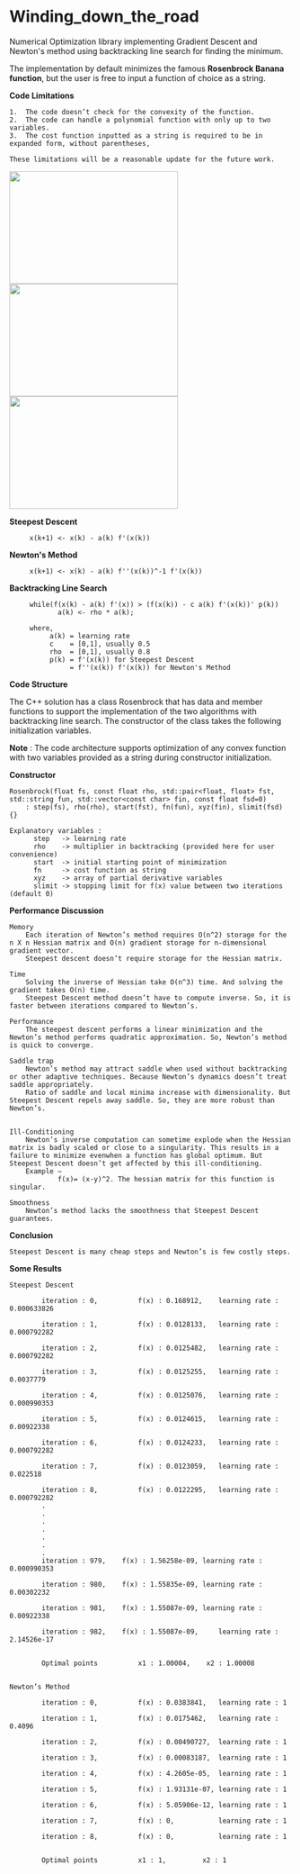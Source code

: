 # Winding_down_the_road
Numerical Optimization library implementing Gradient Descent and Newton's method using backtracking line search for finding the minimum.

The implementation by default minimizes the famous **Rosenbrock Banana function**, but the user is free to input a function of choice as a string. 

**Code Limitations**

    1.	The code doesn’t check for the convexity of the function. 
    2.	The code can handle a polynomial function with only up to two variables.
    3.	The cost function inputted as a string is required to be in expanded form, without parentheses,

    These limitations will be a reasonable update for the future work.
    
<p float = "left">
    <img width="300" height="200" src="https://user-images.githubusercontent.com/56740627/103203619-2954de00-48aa-11eb-919d-0730e59bde0e.png">
    <img width="300" height="200" src="https://user-images.githubusercontent.com/56740627/103203522-f14d9b00-48a9-11eb-941f-bf543f5f9d44.png">
    <img width="300" height="200" src="https://user-images.githubusercontent.com/56740627/103165023-71e79b00-47c7-11eb-827b-d862d71622cd.png">
</p>

**Steepest Descent** 

         x(k+1) <- x(k) - a(k) f'(x(k))

**Newton's Method**

         x(k+1) <- x(k) - a(k) f''(x(k))^-1 f'(x(k))

**Backtracking Line Search**
        
         while(f(x(k) - a(k) f'(x)) > (f(x(k)) - c a(k) f'(x(k))' p(k))
                a(k) <- rho * a(k);

         where,
              a(k) = learning rate
              c    = [0,1], usually 0.5
              rho  = [0,1], usually 0.8
              p(k) = f'(x(k)) for Steepest Descent
                   = f''(x(k)) f'(x(k)) for Newton's Method

**Code Structure**

The C++ solution has a class Rosenbrock that has data and member functions to support the implementation of the two algorithms with backtracking line search. The constructor of the class takes the following initialization variables.

**Note** : The code architecture supports optimization of any convex function with two variables provided as a string during constructor initialization.

**Constructor**

    Rosenbrock(float fs, const float rho, std::pair<float, float> fst, std::string fun, std::vector<const char> fin, const float fsd=0)
        : step(fs), rho(rho), start(fst), fn(fun), xyz(fin), slimit(fsd) {}

    Explanatory variables : 
          step   -> learning rate
          rho    -> multiplier in backtracking (provided here for user convenience)
          start  -> initial starting point of minimization
          fn     -> cost function as string
          xyz    -> array of partial derivative variables
          slimit -> stopping limit for f(x) value between two iterations (default 0)
    
    
**Performance Discussion**

    Memory
        Each iteration of Newton’s method requires O(n^2) storage for the n X n Hessian matrix and O(n) gradient storage for n-dimensional gradient vector.
        Steepest descent doesn’t require storage for the Hessian matrix.
    
    Time
        Solving the inverse of Hessian take O(n^3) time. And solving the gradient takes O(n) time. 
        Steepest Descent method doesn’t have to compute inverse. So, it is faster between iterations compared to Newton’s.
    
    Performance
        The steepest descent performs a linear minimization and the Newton’s method performs quadratic approximation. So, Newton’s method is quick to converge.
    
    Saddle trap
        Newton’s method may attract saddle when used without backtracking or other adaptive techniques. Because Newton’s dynamics doesn’t treat saddle appropriately.
        Ratio of saddle and local minima increase with dimensionality. But Steepest Descent repels away saddle. So, they are more robust than Newton’s.

    
    Ill-Conditioning
        Newton’s inverse computation can sometime explode when the Hessian matrix is badly scaled or close to a singularity. This results in a failure to minimize evenwhen a function has global optimum. But Steepest Descent doesn’t get affected by this ill-conditioning. 
        Example – 
                f(x)= (x-y)^2. The hessian matrix for this function is singular.

    Smoothness
        Newton’s method lacks the smoothness that Steepest Descent guarantees. 


**Conclusion**

    Steepest Descent is many cheap steps and Newton’s is few costly steps.


**Some Results**

    Steepest Descent

            iteration : 0,	        f(x) : 0.168912,	learning rate : 0.000633826

            iteration : 1,	        f(x) : 0.0128133,	learning rate : 0.000792282

            iteration : 2,	        f(x) : 0.0125482,	learning rate : 0.000792282

            iteration : 3,	        f(x) : 0.0125255,	learning rate : 0.0037779

            iteration : 4,	        f(x) : 0.0125076,	learning rate : 0.000990353

            iteration : 5,	        f(x) : 0.0124615,	learning rate : 0.00922338

            iteration : 6,	        f(x) : 0.0124233,	learning rate : 0.000792282

            iteration : 7,	        f(x) : 0.0123059,	learning rate : 0.022518

            iteration : 8,	        f(x) : 0.0122295,	learning rate : 0.000792282
            .
            .
            .
            .
            .
            .
            .
            iteration : 979,	f(x) : 1.56258e-09,	learning rate : 0.000990353

            iteration : 980,	f(x) : 1.55835e-09,	learning rate : 0.00302232

            iteration : 981,	f(x) : 1.55087e-09,	learning rate : 0.00922338

            iteration : 982,	f(x) : 1.55087e-09, 	learning rate : 2.14526e-17


            Optimal points 	        x1 : 1.00004,	 x2 : 1.00008


    Newton’s Method

            iteration : 0,	        f(x) : 0.0383841,	learning rate : 1

            iteration : 1,	        f(x) : 0.0175462,	learning rate : 0.4096

            iteration : 2,	        f(x) : 0.00490727,	learning rate : 1

            iteration : 3,	        f(x) : 0.00083187,	learning rate : 1

            iteration : 4,	        f(x) : 4.2605e-05,	learning rate : 1

            iteration : 5,	        f(x) : 1.93131e-07,	learning rate : 1

            iteration : 6,	        f(x) : 5.05906e-12,	learning rate : 1

            iteration : 7,	        f(x) : 0,	        learning rate : 1

            iteration : 8,	        f(x) : 0,	        learning rate : 1


            Optimal points 	        x1 : 1,	        x2 : 1
